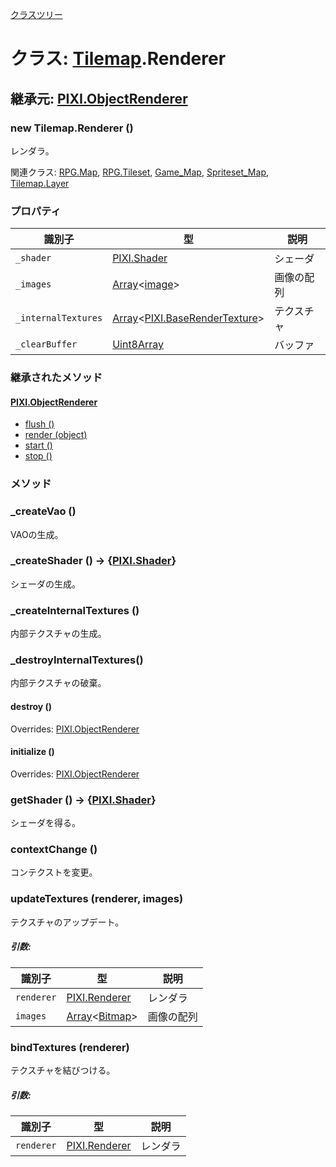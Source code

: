 [クラスツリー](index.md)

# クラス: [Tilemap](Tilemap.md).Renderer

## 継承元: [PIXI.ObjectRenderer](http://pixijs.download/release/docs/PIXI.ObjectRenderer.html)

### new Tilemap.Renderer ()
レンダラ。

関連クラス: [RPG.Map](RPG.Map.md), [RPG.Tileset](RPG.Tileset.md), [Game_Map](Game_Map.md), [Spriteset_Map](Spriteset_Map.md), [Tilemap.Layer](Tilemap.Layer.md)

### プロパティ

| 識別子 | 型 | 説明 |
| --- | --- | --- |
| `_shader` | [PIXI.Shader](http://pixijs.download/release/docs/PIXI.Shader.html) | シェーダ |
| `_images` | [Array](Array.md)&lt;[image](image.md)&gt; | 画像の配列 |
| `_internalTextures` | [Array](Array.md)&lt;[PIXI.BaseRenderTexture](http://pixijs.download/release/docs/PIXI.BaseRenderTexture.html)&gt; | テクスチャ |
| `_clearBuffer` | [Uint8Array](https://developer.mozilla.org/ja/docs/Web/JavaScript/Reference/Global_Objects/Uint8Array) | バッファ |


### 継承されたメソッド

#### [PIXI.ObjectRenderer](http://pixijs.download/release/docs/PIXI.ObjectRenderer.html)

* [flush ()](http://pixijs.download/release/docs/PIXI.ObjectRenderer.html#flush)
* [render (object)](http://pixijs.download/release/docs/PIXI.ObjectRenderer.html#render)
* [start ()](http://pixijs.download/release/docs/PIXI.ObjectRenderer.html#start)
* [stop ()](http://pixijs.download/release/docs/PIXI.ObjectRenderer.html#stop)

### メソッド

### _createVao ()
VAOの生成。


### _createShader () → {[PIXI.Shader](PIXI.Shader.md)}
シェーダの生成。


### _createInternalTextures ()
内部テクスチャの生成。


### _destroyInternalTextures()
内部テクスチャの破棄。


#### destroy ()
Overrides: [PIXI.ObjectRenderer](http://pixijs.download/release/docs/PIXI.ObjectRenderer.html#destroy)


#### initialize ()
Overrides: [PIXI.ObjectRenderer](http://pixijs.download/release/docs/PIXI.ObjectRenderer.html#initialize)


### getShader () → {[PIXI.Shader](PIXI.Shader.md)}
シェーダを得る。

### contextChange ()
コンテクストを変更。


### updateTextures (renderer, images) 
テクスチャのアップデート。

##### 引数:

| 識別子 | 型 | 説明 |
| --- | --- | --- |
| `renderer` |  [PIXI.Renderer](http://pixijs.download/release/docs/PIXI.Renderer.html) | レンダラ |
| `images` | [Array](Array.md)&lt;[Bitmap](Bitmap.md)&gt; |  画像の配列 |


### bindTextures (renderer)
テクスチャを結びつける。

##### 引数:

| 識別子 | 型 | 説明 |
| --- | --- | --- |
| `renderer` |  [PIXI.Renderer](http://pixijs.download/release/docs/PIXI.Renderer.html) | レンダラ |
